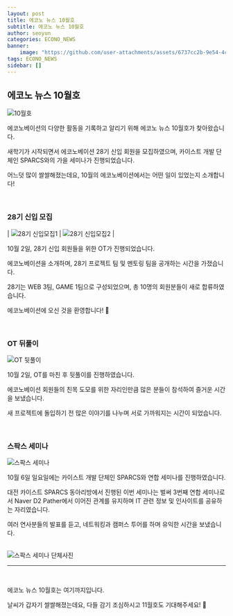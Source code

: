 ```yaml
---
layout: post
title: 에코노 뉴스 10월호
subtitle: 에코노 뉴스 10월호
author: seoyun
categories: ECONO_NEWS
banner:
    image: "https://github.com/user-attachments/assets/6737cc2b-9e54-4c36-9e06-98ff1caa90fd"
tags: ECONO_NEWS
sidebar: []
---
```



## 에코노 뉴스 10월호

![10월호](https://github.com/user-attachments/assets/6737cc2b-9e54-4c36-9e06-98ff1caa90fd)

에코노베이션의 다양한 활동을 기록하고 알리기 위해 에코노 뉴스 10월호가 찾아왔습니다.

새학기가 시작되면서 에코노베이션 28기 신입 회원을 모집하였으며, 카이스트 개발 단체인 SPARCS와의 가을 세미나가 진행되었습니다.

어느덧 많이 쌀쌀해졌는데요, 10월의 에코노베이션에서는 어떤 일이 있었는지 소개합니다!

<br/>

### 28기 신입 모집

| <img src="https://github.com/user-attachments/assets/a7bff182-69f9-48a3-9e1c-6c9e50b97c5e" alt="28기 신입모집1"/> | <img src="https://github.com/user-attachments/assets/3d7f9f09-28ff-4b50-ae49-f9fc05f89fa5" alt="28기 신입모집2"/> |

10월 2일, 28기 신입 회원들을 위한 OT가 진행되었습니다.

에코노베이션을 소개하며, 28기 프로젝트 팀 및 멘토링 팀을 공개하는 시간을 가졌습니다.

28기는 WEB 3팀, GAME 1팀으로 구성되었으며, 총 10명의 회원분들이 새로 합류하였습니다.

에코노베이션에 오신 것을 환영합니다! 🙌


<br/>

### OT 뒤풀이

<img src="https://github.com/user-attachments/assets/d74a8b94-0635-4eb2-b89a-bd6e089370e5" alt="OT 뒷풀이" />

<br/>

10월 2일, OT를 마친 후 뒷풀이를 진행하였습니다.

에코노베이션 회원들의 친목 도모를 위한 자리인만큼 많은 분들이 참석하여 즐거운 시간을 보냈습니다.

새 프로젝트에 돌입하기 전 많은 이야기를 나누며 서로 가까워지는 시간이 되었습니다.

<br/>

### 스팍스 세미나

<img src="https://github.com/user-attachments/assets/df5d06eb-26f2-4141-a79a-4b668a5bf6d1" alt="스팍스 세미나" />

<br/>

10월 6일 일요일에는 카이스트 개발 단체인 SPARCS와 연합 세미나를 진행하였습니다.

대전 카이스트 SPARCS 동아리방에서 진행된 이번 세미나는 벌써 3번째 연합 세미나로서 Naver D2 Pather에서 이어진 관계를 유지하며 IT 관련 정보 및 인사이트를 공유하는 자리였습니다.

여러 연사분들의 발표를 듣고, 네트워킹과 캠퍼스 투어를 하며 유익한 시간을 보냈습니다.


<br/>

<img src="https://github.com/user-attachments/assets/43c50fe3-2df4-4b41-afd0-fded27fffaa7" alt="스팍스 세미나 단체사진" />

<br/>

---

<br/>

에코노 뉴스 10월호는 여기까지입니다.

날씨가 갑자기 쌀쌀해졌는데요, 다들 감기 조심하시고 11월호도 기대해주세요! 🍂
